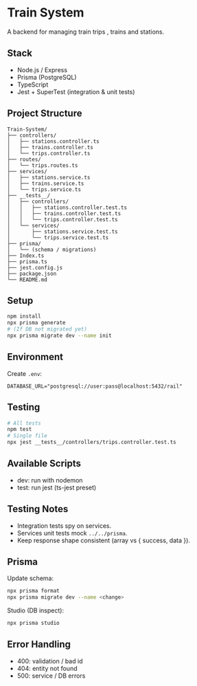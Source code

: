 # Train System 

A backend for managing train trips , trains and stations.

## Stack
- Node.js / Express
- Prisma (PostgreSQL)
- TypeScript
- Jest + SuperTest (integration & unit tests)

## Project Structure
```
Train-System/
├── controllers/
│   ├── stations.controller.ts
│   ├── trains.controller.ts
│   └── trips.controller.ts
├── routes/
│   └── trips.routes.ts
├── services/
│   ├── stations.service.ts
│   ├── trains.service.ts
│   └── trips.service.ts
├── __tests__/
│   ├── controllers/
│   │   ├── stations.controller.test.ts
│   │   ├── trains.controller.test.ts
│   │   └── trips.controller.test.ts
│   └── services/
│       ├── stations.service.test.ts
│       └── trips.service.test.ts
├── prisma/
│   └── (schema / migrations)
├── Index.ts
├── prisma.ts
├── jest.config.js
├── package.json
└── README.md
```
## Setup
```bash
npm install
npx prisma generate
# (If DB not migrated yet)
npx prisma migrate dev --name init
```

## Environment
Create `.env`:
```
DATABASE_URL="postgresql://user:pass@localhost:5432/rail"
```

## Testing
```bash
# All tests
npm test
# Single file
npx jest __tests__/controllers/trips.controller.test.ts
```

## Available Scripts
- dev: run with nodemon
- test: run jest (ts-jest preset)


## Testing Notes
- Integration tests spy on services.
- Services unit tests mock `../../prisma`.
- Keep response shape consistent (array vs { success, data }).

## Prisma
Update schema:
```bash
npx prisma format
npx prisma migrate dev --name <change>
```
Studio (DB inspect):
```bash
npx prisma studio
```

## Error Handling
- 400: validation / bad id
- 404: entity not found 
- 500: service / DB errors
